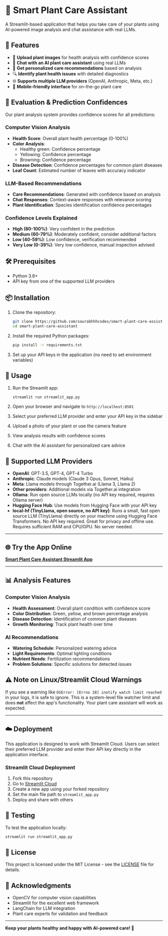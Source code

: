 # 🌱 Smart Plant Care Assistant

A Streamlit-based application that helps you take care of your plants using AI-powered image analysis and chat assistance with real LLMs.

## 🚀 Features

- 📸 **Upload plant images** for health analysis with confidence scores
- 💬 **Chat with an AI plant care assistant** using real LLMs
- 🌿 **Get personalized care recommendations** based on analysis
- 🔍 **Identify plant health issues** with detailed diagnostics
- 🌐 **Supports multiple LLM providers** (OpenAI, Anthropic, Meta, etc.)
- 📱 **Mobile-friendly interface** for on-the-go plant care

## 🎯 Evaluation & Prediction Confidences

Our plant analysis system provides confidence scores for all predictions:

### Computer Vision Analysis
- **Health Score**: Overall plant health percentage (0-100%)
- **Color Analysis**: 
  - Healthy green: Confidence percentage
  - Yellowing: Confidence percentage
  - Browning: Confidence percentage
- **Disease Detection**: Confidence percentages for common plant diseases
- **Leaf Count**: Estimated number of leaves with accuracy indicator

### LLM-Based Recommendations
- **Care Recommendations**: Generated with confidence based on analysis
- **Chat Responses**: Context-aware responses with relevance scoring
- **Plant Identification**: Species identification confidence percentages

### Confidence Levels Explained
- **High (80-100%)**: Very confident in the prediction
- **Medium (60-79%)**: Moderately confident, consider additional factors
- **Low (40-59%)**: Low confidence, verification recommended
- **Very Low (0-39%)**: Very low confidence, manual inspection advised

## 🛠️ Prerequisites

- Python 3.8+
- API key from one of the supported LLM providers

## 📦 Installation

1. Clone the repository:
   ```bash
   git clone https://github.com/saurabhhhcodes/smart-plant-care-assistant.git
   cd smart-plant-care-assistant
   ```

2. Install the required Python packages:
   ```bash
   pip install -r requirements.txt
   ```

3. Set up your API keys in the application (no need to set environment variables)

## 🎯 Usage

1. Run the Streamlit app:
   ```bash
   streamlit run streamlit_app.py
   ```

2. Open your browser and navigate to `http://localhost:8501`

3. Select your preferred LLM provider and enter your API key in the sidebar

4. Upload a photo of your plant or use the camera feature

5. View analysis results with confidence scores

6. Chat with the AI assistant for personalized care advice

## 🤖 Supported LLM Providers

- **OpenAI**: GPT-3.5, GPT-4, GPT-4 Turbo
- **Anthropic**: Claude models (Claude 3 Opus, Sonnet, Haiku)
- **Meta**: Llama models through Together.ai (Llama 3, Llama 2)
- **Other providers**: Additional models via Together.ai integration
- **Ollama**: Run open source LLMs locally (no API key required, requires Ollama server)
- **Hugging Face Hub**: Use models from Hugging Face with your API key
- **local-hf (TinyLlama, open source, no API key)**: Runs a small, fast open source LLM (TinyLlama) directly on your machine using Hugging Face Transformers. No API key required. Great for privacy and offline use. Requires sufficient RAM and CPU/GPU. No server needed.

---

## 🌐 Try the App Online

**[Smart Plant Care Assistant Streamlit App](https://smart-plant-care-langchain.streamlit.app/)**

---

## 📊 Analysis Features

### Computer Vision Analysis
- **Health Assessment**: Overall plant condition with confidence score
- **Color Distribution**: Green, yellow, and brown percentage analysis
- **Disease Detection**: Identification of common plant diseases
- **Growth Monitoring**: Track plant health over time

### AI Recommendations
- **Watering Schedule**: Personalized watering advice
- **Light Requirements**: Optimal lighting conditions
- **Nutrient Needs**: Fertilization recommendations
- **Problem Solutions**: Specific solutions for detected issues


## ⚠️ Note on Linux/Streamlit Cloud Warnings

If you see a warning like `OSError: [Errno 28] inotify watch limit reached` in your logs, it is safe to ignore. This is a system-level file watcher limit and does **not** affect the app's functionality. Your plant care assistant will work as expected.

---

## ☁️ Deployment

This application is designed to work with Streamlit Cloud. Users can select their preferred LLM provider and enter their API key directly in the application interface.

### Streamlit Cloud Deployment
1. Fork this repository
2. Go to [Streamlit Cloud](https://streamlit.io/cloud)
3. Create a new app using your forked repository
4. Set the main file path to `streamlit_app.py`
5. Deploy and share with others

## 🧪 Testing

To test the application locally:
```bash
streamlit run streamlit_app.py
```

## 📝 License

This project is licensed under the MIT License - see the [LICENSE](LICENSE) file for details.

## 🙏 Acknowledgments

- OpenCV for computer vision capabilities
- Streamlit for the excellent web framework
- LangChain for LLM integration
- Plant care experts for validation and feedback

---

**Keep your plants healthy and happy with AI-powered care! 🌱**